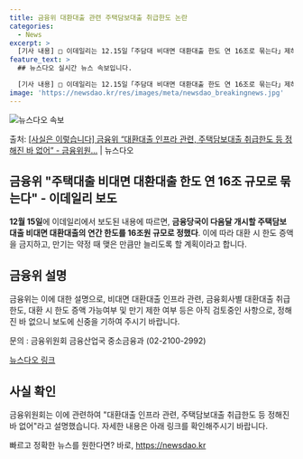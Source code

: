 ```yaml
---
title: 금융위 대환대출 관련 주택담보대출 취급한도 논란
categories:
  - News
excerpt: >
  [기사 내용] □ 이데일리는 12.15일「주담대 비대면 대환대출 한도 연 16조로 묶는다」제하의 기사에서 ㅇ…
feature_text: >
  ## 뉴스다오 실시간 뉴스 속보입니다.

  [기사 내용] □ 이데일리는 12.15일「주담대 비대면 대환대출 한도 연 16조로 묶는다」제하의 기사에서 ㅇ…
image: 'https://newsdao.kr/res/images/meta/newsdao_breakingnews.jpg'
---
```


![뉴스다오 속보](https://newsdao.kr/res/images/meta/newsdao_breakingnews.jpg)

<p>출처: <a href="https://newsdao.kr/2818" rel="dofollow">[사실은 이렇습니다] 금융위 “대환대출 인프라 관련, 주택담보대출 취급한도 등 정해진 바 없어” - 금융위원…</a> | 뉴스다오</p>

<h2>금융위 "주택대출 비대면 대환대출 한도 연 16조 규모로 묶는다" - 이데일리 보도</h2>

<p data-ke-size="size16"><b>12월 15일</b>에 이데일리에서 보도된 내용에 따르면, <b>금융당국이 다음달 개시할 주택담보대출 비대면 대환대출의 연간 한도를 16조원 규모로 정했다</b>. 이에 따라 대환 시 한도 증액을 금지하고, 만기는 약정 때 맺은 만큼만 늘리도록 할 계획이라고 합니다.</p>

<h2 data-ke-size="size26">금융위 설명</h2>
<p data-ke-size="size16">금융위는 이에 대한 설명으로, 비대면 대환대출 인프라 관련, 금융회사별 대환대출 취급한도, 대환 시 한도 증액 가능여부 및 만기 제한 여부 등은 아직 검토중인 사항으로, 정해진 바 없으니 보도에 신중을 기하여 주시기 바랍니다.</p>

<p data-ke-size="size16">문의 : 금융위원회 금융산업국 중소금융과 (02-2100-2992)</p>

<p data-ke-size="size16"><a href="https://newsdao.kr/2818">뉴스다오 링크</a></p>

<h2 data-ke-size="size26">사실 확인</h2>
<p data-ke-size="size16">금융위원회는 이에 관련하여 "대환대출 인프라 관련, 주택담보대출 취급한도 등 정해진 바 없어"라고 설명했습니다. 자세한 내용은 아래 링크를 확인해주시기 바랍니다.</p> 

빠르고 정확한 뉴스를 원한다면? 바로, <a href="https://newsdao.kr" rel="dofollow">https://newsdao.kr</a>


    
